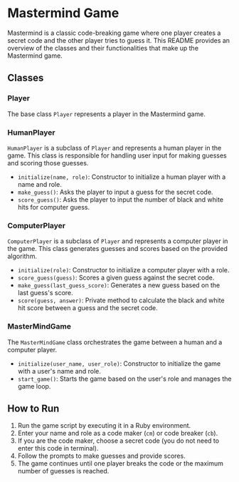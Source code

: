 # Mastermind Game

Mastermind is a classic code-breaking game where one player creates a secret code and the other player tries to guess it. This README provides an overview of the classes and their functionalities that make up the Mastermind game.

## Classes

### Player

The base class `Player` represents a player in the Mastermind game.

### HumanPlayer

`HumanPlayer` is a subclass of `Player` and represents a human player in the game. This class is responsible for handling user input for making guesses and scoring those guesses.

- `initialize(name, role)`: Constructor to initialize a human player with a name and role.
- `make_guess()`: Asks the player to input a guess for the secret code.
- `score_guess()`: Asks the player to input the number of black and white hits for computer guess.

### ComputerPlayer

`ComputerPlayer` is a subclass of `Player` and represents a computer player in the game. This class generates guesses and scores based on the provided algorithm.

- `initialize(role)`: Constructor to initialize a computer player with a role.
- `score_guess(guess)`: Scores a given guess against the secret code.
- `make_guess(last_guess_score)`: Generates a new guess based on the last guess's score.
- `score(guess, answer)`: Private method to calculate the black and white hit score between a guess and the secret code.

### MasterMindGame

The `MasterMindGame` class orchestrates the game between a human and a computer player.

- `initialize(user_name, user_role)`: Constructor to initialize the game with a user's name and role.
- `start_game()`: Starts the game based on the user's role and manages the game loop.

## How to Run

1. Run the game script by executing it in a Ruby environment.
2. Enter your name and role as a code maker (`cm`) or code breaker (`cb`).
3. If you are the code maker, choose a secret code (you do not need to enter this code in terminal).
4. Follow the prompts to make guesses and provide scores.
5. The game continues until one player breaks the code or the maximum number of guesses is reached.
